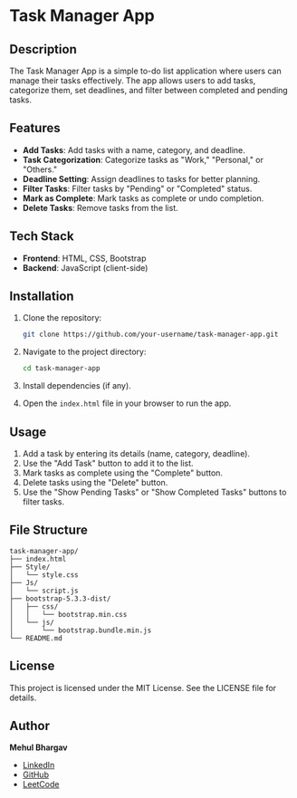 
# Task Manager App

## Description

The Task Manager App is a simple to-do list application where users can manage their tasks effectively. The app allows users to add tasks, categorize them, set deadlines, and filter between completed and pending tasks.

## Features

- **Add Tasks**: Add tasks with a name, category, and deadline.
- **Task Categorization**: Categorize tasks as "Work," "Personal," or "Others."
- **Deadline Setting**: Assign deadlines to tasks for better planning.
- **Filter Tasks**: Filter tasks by "Pending" or "Completed" status.
- **Mark as Complete**: Mark tasks as complete or undo completion.
- **Delete Tasks**: Remove tasks from the list.

## Tech Stack

- **Frontend**: HTML, CSS, Bootstrap
- **Backend**: JavaScript (client-side)

## Installation

1. Clone the repository:

   ```bash
   git clone https://github.com/your-username/task-manager-app.git
   ```

2. Navigate to the project directory:

   ```bash
   cd task-manager-app
   ```

3. Install dependencies (if any).

4. Open the `index.html` file in your browser to run the app.

## Usage

1. Add a task by entering its details (name, category, deadline).
2. Use the "Add Task" button to add it to the list.
3. Mark tasks as complete using the "Complete" button.
4. Delete tasks using the "Delete" button.
5. Use the "Show Pending Tasks" or "Show Completed Tasks" buttons to filter tasks.

## File Structure

```
task-manager-app/
├── index.html
├── Style/
│   └── style.css
├── Js/
│   └── script.js
├── bootstrap-5.3.3-dist/
│   ├── css/
│   │   └── bootstrap.min.css
│   └── js/
│       └── bootstrap.bundle.min.js
└── README.md
```

## License

This project is licensed under the MIT License. See the LICENSE file for details.

## Author

**Mehul Bhargav**  
- [LinkedIn](https://www.linkedin.com/in/mrmehulbhargav)  
- [GitHub](https://github.com/mrMehulbhargav)  
- [LeetCode](https://leetcode.com/u/mrmehulbhargav/)
